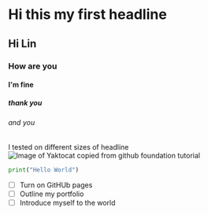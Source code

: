 # Hi this my first headline
## Hi Lin 
### How are you
#### I'm fine
##### thank you
###### and you

I tested on different sizes of headline
![Image of Yaktocat copied from github foundation tutorial](https://octodex.github.com/images/yaktocat.png)

```python
print("Hello World")
```
- [ ] Turn on GitHUb pages
- [ ] Outline my portfolio
- [ ] Introduce myself to the world
